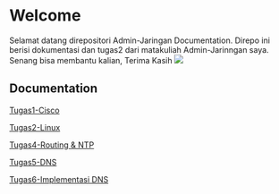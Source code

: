 
# Welcome

Selamat datang direpositori Admin-Jaringan Documentation. Direpo ini berisi dokumentasi dan tugas2 dari matakuliah Admin-Jarinngan saya. Senang bisa membantu kalian, Terima Kasih
![](https://media.giphy.com/media/Rjub7AIEIbXT0tzbr3/giphy.gif)


## Documentation

[Tugas1-Cisco](https://github.com/alanhidayat33/Admin-Jaringan/tree/main/Tugas1-Cisco)

[Tugas2-Linux](https://github.com/alanhidayat33/Admin-Jaringan/blob/main/Tugas2-Linux/README.md)

[Tugas4-Routing & NTP](https://github.com/alanhidayat33/Admin-Jaringan/blob/main/Tugas4-Hostname/laporan%20praktikum%205.md)

[Tugas5-DNS](https://github.com/alanhidayat33/Admin-Jaringan/tree/main/Tugas5-DNS)

[Tugas6-Implementasi DNS](https://github.com/alanhidayat33/Admin-Jaringan/tree/main/Tugas6-Implementasi%20DNS)



